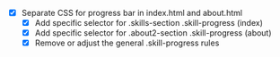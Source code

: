 - [x] Separate CSS for progress bar in index.html and about.html
  - [x] Add specific selector for .skills-section .skill-progress (index)
  - [x] Add specific selector for .about2-section .skill-progress (about)
  - [x] Remove or adjust the general .skill-progress rules
